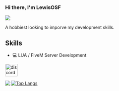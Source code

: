 ### Hi there, I'm LewisOSF
![](https://wallpaperaccess.com/full/707055.jpg)

A hobbiest looking to imporve my development skills.

## Skills
* 💻 LUA / FiveM Server Development



[<img src='https://www.svgrepo.com/show/331368/discord-v2.svg' alt='discord' height='40'>](https://discord.gg/aquilarp)  

<img align="left" src="https://github-readme-stats.vercel.app/api?username=lewisosf&show_icons=true" />

[![Top Langs](https://github-readme-stats.vercel.app/api/top-langs/?username=lewisosf)](https://github.com/anuraghazra/github-readme-stats)

